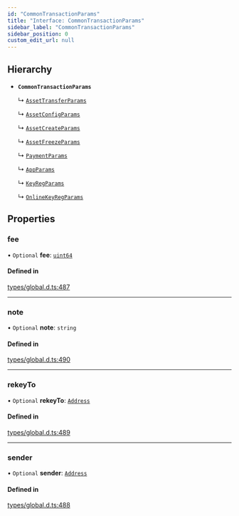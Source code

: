 ```yaml
---
id: "CommonTransactionParams"
title: "Interface: CommonTransactionParams"
sidebar_label: "CommonTransactionParams"
sidebar_position: 0
custom_edit_url: null
---
```


## Hierarchy

- **`CommonTransactionParams`**

  ↳ [`AssetTransferParams`](AssetTransferParams.md)

  ↳ [`AssetConfigParams`](AssetConfigParams.md)

  ↳ [`AssetCreateParams`](AssetCreateParams.md)

  ↳ [`AssetFreezeParams`](AssetFreezeParams.md)

  ↳ [`PaymentParams`](PaymentParams.md)

  ↳ [`AppParams`](AppParams.md)

  ↳ [`KeyRegParams`](KeyRegParams.md)

  ↳ [`OnlineKeyRegParams`](OnlineKeyRegParams.md)

## Properties

### fee

• `Optional` **fee**: [`uint64`](../modules.md#uint64)

#### Defined in

[types/global.d.ts:487](https://github.com/algorand-devrel/tealscript/blob/5612951/types/global.d.ts#L487)

___

### note

• `Optional` **note**: `string`

#### Defined in

[types/global.d.ts:490](https://github.com/algorand-devrel/tealscript/blob/5612951/types/global.d.ts#L490)

___

### rekeyTo

• `Optional` **rekeyTo**: [`Address`](../classes/Address.md)

#### Defined in

[types/global.d.ts:489](https://github.com/algorand-devrel/tealscript/blob/5612951/types/global.d.ts#L489)

___

### sender

• `Optional` **sender**: [`Address`](../classes/Address.md)

#### Defined in

[types/global.d.ts:488](https://github.com/algorand-devrel/tealscript/blob/5612951/types/global.d.ts#L488)
